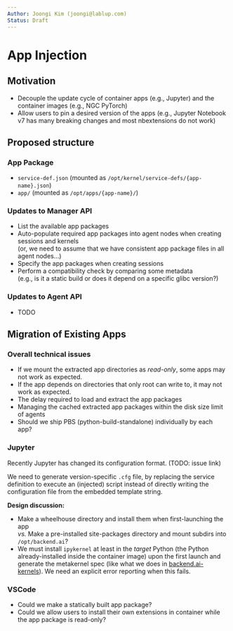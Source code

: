 ```yaml
---
Author: Joongi Kim (joongi@lablup.com)
Status: Draft
---
```


# App Injection

## Motivation

* Decouple the update cycle of container apps (e.g., Jupyter) and the container images (e.g., NGC PyTorch)
* Allow users to pin a desired version of the apps (e.g., Jupyter Notebook v7 has many breaking changes and most nbextensions do not work)

## Proposed structure

### App Package

- `service-def.json` (mounted as `/opt/kernel/service-defs/{app-name}.json`)
- `app/` (mounted as `/opt/apps/{app-name}/`)

### Updates to Manager API

- List the available app packages 
- Auto-populate required app packages into agent nodes when creating sessions and kernels  
  (or, we need to assume that we have consistent app package files in all agent nodes...)
- Specify the app packages when creating sessions
- Perform a compatibility check by comparing some metadata  
  (e.g., is it a static build or does it depend on a specific glibc version?)

### Updates to Agent API

- TODO

## Migration of Existing Apps

### Overall technical issues

- If we mount the extracted app directories as _read-only_, some apps may not work as expected.
- If the app depends on directories that only root can write to, it may not work as expected.
- The delay required to load and extract the app packages
- Managing the cached extracted app packages within the disk size limit of agents
- Should we ship PBS (python-build-standalone) individually by each app?

### Jupyter

Recently Jupyter has changed its configuration format. (TODO: issue link)

We need to generate version-specific `.cfg` file, by replacing the service definition
to execute an (injected) script instead of directly writing the configuration file from the embedded template string.

**Design discussion:**
- Make a wheelhouse directory and install them when first-launching the app  
  _vs._ Make a pre-installed site-packages directory and mount subdirs into `/opt/backend.ai`?
- We must install `ipykernel` at least in the _target_ Python (the Python already-installed inside the container image) upon the first launch
  and generate the metakernel spec (like what we does in [backend.ai-kernels](https://github.com/lablup/backend.ai-kernels/blob/075ca379c7db279f69d4485bf014750af0bb6fdc/python/Dockerfile.3.11-ubuntu22.04#L135-L137)).
  We need an explicit error reporting when this fails.

### VSCode

- Could we make a statically built app package?
- Could we allow users to install their own extensions in container while the app package is read-only?
